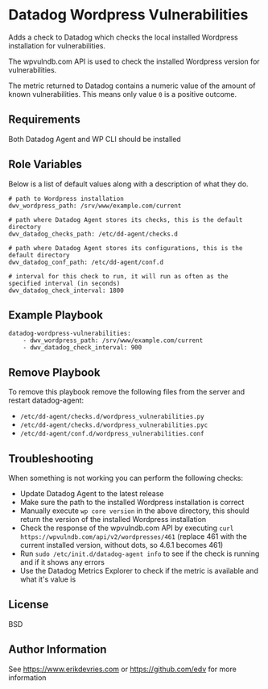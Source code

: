 Datadog Wordpress Vulnerabilities
=================================

Adds a check to Datadog which checks the local installed Wordpress installation for vulnerabilities.

The wpvulndb.com API is used to check the installed Wordpress version for vulnerabilities.

The metric returned to Datadog contains a numeric value of the amount of known vulnerabilities. This means only value `0` is a positive outcome.

Requirements
------------

Both Datadog Agent and WP CLI should be installed 

Role Variables
--------------

Below is a list of default values along with a description of what they do.

```
# path to Wordpress installation
dwv_wordpress_path: /srv/www/example.com/current

# path where Datadog Agent stores its checks, this is the default directory
dwv_datadog_checks_path: /etc/dd-agent/checks.d

# path where Datadog Agent stores its configurations, this is the default directory
dwv_datadog_conf_path: /etc/dd-agent/conf.d

# interval for this check to run, it will run as often as the specified interval (in seconds)
dwv_datadog_check_interval: 1800
```

Example Playbook
----------------

```
datadog-wordpress-vulnerabilities:
    - dwv_wordpress_path: /srv/www/example.com/current
    - dwv_datadog_check_interval: 900
```

Remove Playbook
---------------

To remove this playbook remove the following files from the server and restart datadog-agent:

- `/etc/dd-agent/checks.d/wordpress_vulnerabilities.py`
- `/etc/dd-agent/checks.d/wordpress_vulnerabilities.pyc`
- `/etc/dd-agent/conf.d/wordpress_vulnerabilities.conf`

Troubleshooting
---------------

When something is not working you can perform the following checks:

- Update Datadog Agent to the latest release
- Make sure the path to the installed Wordpress installation is correct
- Manually execute `wp core version` in the above directory, this should return the version of the installed Wordpress installation
- Check the response of the wpvulndb.com API by executing `curl https://wpvulndb.com/api/v2/wordpresses/461` (replace 461 with the current installed version, without dots, so 4.6.1 becomes 461)
- Run `sudo /etc/init.d/datadog-agent info` to see if the check is running and if it shows any errors
- Use the Datadog Metrics Explorer to check if the metric is available and what it's value is

License
-------

BSD

Author Information
------------------

See https://www.erikdevries.com or https://github.com/edv for more information
